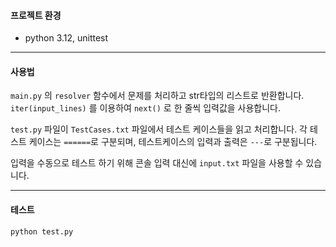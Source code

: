 #### 프로젝트 환경

- python 3.12, unittest

---

#### 사용법

`main.py` 의 `resolver` 함수에서 문제를 처리하고 str타입의 리스트로 반환합니다.
`iter(input_lines)` 를 이용하여 `next()` 로 한 줄씩 입력값을 사용합니다.

`test.py` 파일이 `TestCases.txt` 파일에서 테스트 케이스들을 읽고 처리합니다.
각 테스트 케이스는 `======`로 구분되며, 테스트케이스의 입력과 출력은 `---`로 구분됩니다.

입력을 수동으로 테스트 하기 위해 콘솔 입력 대신에 `input.txt` 파일을 사용할 수 있습니다.

---

#### 테스트

`python test.py`
